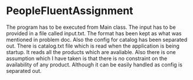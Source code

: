 # PeopleFluentAssignment

The program has to be executed from Main class.
The input has to be provided in a file called input.txt. The format has been kept as what was mentioned in problem doc.
Also the config for catalog has been separated out. There is catalog.txt file which is read when the application is being startup.
It reads all the products which are avaliable. Also there is one assumption which I have taken is that there is no constraint on the availability
of any product. Although it can be easily handled as config is separated out.
